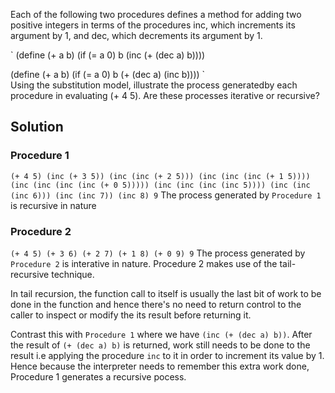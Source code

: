 Each of the following two procedures defines a method for adding two positive integers in terms of the procedures inc, which increments its argument by 1, and dec, which decrements its argument by 1.

`
(define (+ a b)
    (if (= a 0) b (inc (+ (dec a) b))))

(define (+ a b)
    (if (= a 0) b (+ (dec a) (inc b))))
`   
Using the substitution model, illustrate the process generatedby each procedure in evaluating (+ 4 5). Are these processes iterative or recursive?

## Solution

### Procedure 1

`
(+ 4 5)
(inc (+ 3 5))
(inc (inc (+ 2 5)))
(inc (inc (inc (+ 1 5))))
(inc (inc (inc (inc (+ 0 5)))))
(inc (inc (inc (inc 5))))
(inc (inc (inc 6)))
(inc (inc 7))
(inc 8)
9
`
The process generated by `Procedure 1` is recursive in nature

### Procedure 2
`
(+ 4 5)
(+ 3 6)
(+ 2 7)
(+ 1 8)
(+ 0 9)
9
`
The process generated by `Procedure 2` is interative in nature. Procedure 2 makes use of the tail-recursive technique. 

In tail recursion, the function call to itself is usually the last bit of work to be done in the function and hence there's no need to return control to the caller to inspect or modify the its result before returning it.

Contrast this with `Procedure 1` where we have `(inc (+ (dec a) b))`. After the result of `(+ (dec a) b)` is returned, work still needs to be done to the result i.e applying the procedure `inc` to it in order to increment its value by 1. Hence because the interpreter needs to remember this extra work done, Procedure 1 generates a recursive pocess.
